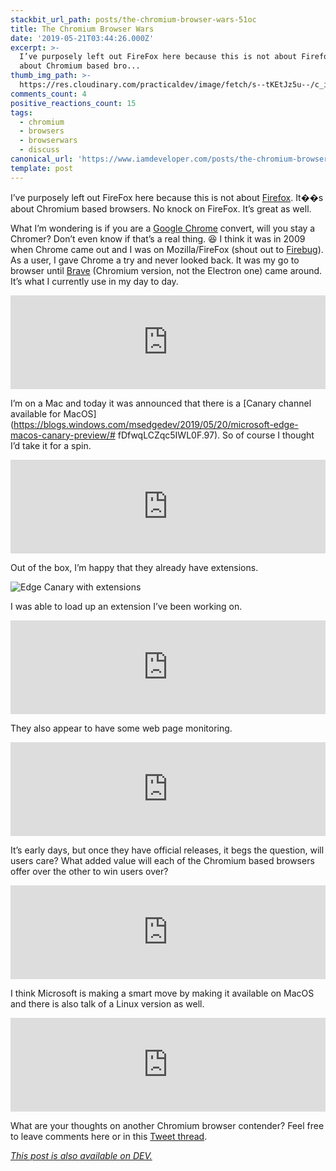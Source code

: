 ```yaml
---
stackbit_url_path: posts/the-chromium-browser-wars-51oc
title: The Chromium Browser Wars
date: '2019-05-21T03:44:26.000Z'
excerpt: >-
  I’ve purposely left out FireFox here because this is not about Firefox. It’s
  about Chromium based bro...
thumb_img_path: >-
  https://res.cloudinary.com/practicaldev/image/fetch/s--tKEtJz5u--/c_imagga_scale,f_auto,fl_progressive,h_420,q_66,w_1000/https://media.giphy.com/media/xT0xemNCRU4TRrGDAI/giphy.gif
comments_count: 4
positive_reactions_count: 15
tags:
  - chromium
  - browsers
  - browserwars
  - discuss
canonical_url: 'https://www.iamdeveloper.com/posts/the-chromium-browser-wars-51oc/'
template: post
---
```



I’ve purposely left out FireFox here because this is not about [Firefox](https://www.mozilla.org/en-CA/firefox/new/). It��s about Chromium based browsers. No knock on FireFox. It’s great as well.

What I’m wondering is if you are a [Google Chrome](https://www.google.com/chrome) convert, will you stay a Chromer? Don’t even know if that’s a real thing. 😆 I think it was in 2009 when Chrome came out and I was on Mozilla/FireFox (shout out to [Firebug](https://getfirebug.com)). As a user, I gave Chrome a try and never looked back. It was my go to browser until [Brave](http://brave.com/) (Chromium version, not the Electron one) came around. It’s what I currently use in my day to day.


<iframe class="liquidTag" src="https://dev.to/embed/twitter?args=1083189063207845890" style="border: 0; width: 100%;"></iframe>


I’m on a Mac and today it was announced that there is a [Canary channel available for MacOS](https://blogs.windows.com/msedgedev/2019/05/20/microsoft-edge-macos-canary-preview/# fDfwqLCZqc5IWL0F.97). So of course I thought I’d take it for a spin.


<iframe class="liquidTag" src="https://dev.to/embed/twitter?args=1130673501738807296" style="border: 0; width: 100%;"></iframe>


Out of the box, I’m happy that they already have extensions.

![Edge Canary with extensions](https://thepracticaldev.s3.amazonaws.com/i/xoggtke4g3vbfegr2bz3.png)

I was able to load up an extension I’ve been working on.


<iframe class="liquidTag" src="https://dev.to/embed/link?args=https%3A%2F%2Fdev.to%2Fnickytonline%2Fan-a11y-extension-coming-to-a-browser-near-you-1mg2" style="border: 0; width: 100%;"></iframe>



They also appear to have some web page monitoring.


<iframe class="liquidTag" src="https://dev.to/embed/twitter?args=1130675159474626565" style="border: 0; width: 100%;"></iframe>


It’s early days, but once they have official releases, it begs the question, will users care? What added value will each of the Chromium based browsers offer over the other to win users over?


<iframe class="liquidTag" src="https://dev.to/embed/twitter?args=1130675153132822530" style="border: 0; width: 100%;"></iframe>


I think Microsoft is making a smart move by making it available on MacOS and there is also talk of a Linux version as well.


<iframe class="liquidTag" src="https://dev.to/embed/twitter?args=1130558708193288192" style="border: 0; width: 100%;"></iframe>


What are your thoughts on another Chromium browser contender? Feel free to leave comments here or in this [Tweet thread](https://twitter.com/nickytonline/status/1130673501738807296).

*[This post is also available on DEV.](https://dev.to/nickytonline/the-chromium-browser-wars-51oc)*


<script>
const parent = document.getElementsByTagName('head')[0];
const script = document.createElement('script');
script.type = 'text/javascript';
script.src = 'https://cdnjs.cloudflare.com/ajax/libs/iframe-resizer/4.1.1/iframeResizer.min.js';
script.charset = 'utf-8';
script.onload = function() {
    window.iFrameResize({}, '.liquidTag');
};
parent.appendChild(script);
</script>    
